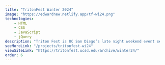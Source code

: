```yaml
---
title: "TritonFest Winter 2024"
image: "https://edwardnew.netlify.app/tf-wi24.png"
technologies:
    - HTML
    - CSS
    - JavaScript
    - jQuery
description: "Triton Fest is UC San Diego’s late night weekend event series."
seeMoreLink: "/projects/tritonfest-wi24"
viewSiteLink: "https://tritonfest.ucsd.edu/archive/winter24/"
order: 6
---
```

